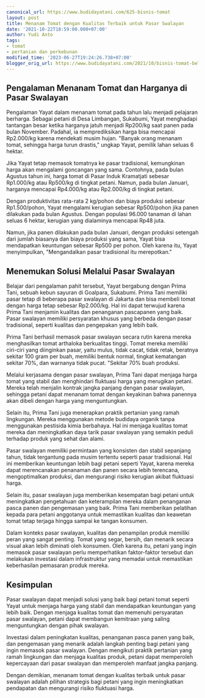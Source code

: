 ```yaml
---
canonical_url: https://www.budidayatani.com/625-bisnis-tomat
layout: post
title: Menanam Tomat dengan Kualitas Terbaik untuk Pasar Swalayan
date: '2021-10-22T18:59:00.000+07:00'
author: Yudi Anto
tags:
- tomat
- pertanian dan perkebunan
modified_time: '2023-06-27T19:24:26.738+07:00'
blogger_orig_url: https://www.budidayatani.com/2021/10/bisnis-tomat-belumlah-tamat.html
---
```


<h2>Pengalaman Menanam Tomat dan Harganya di Pasar Swalayan</h2><p>Pengalaman Yayat dalam menanam tomat pada tahun lalu menjadi pelajaran berharga. Sebagai petani di Desa Limbangan, Sukabumi, Yayat menghadapi tantangan besar ketika harganya jatuh menjadi Rp200/kg saat panen pada bulan November. Padahal, ia memprediksikan harga bisa mencapai Rp2.000/kg karena mendekati musim hujan. "Banyak orang menanam tomat, sehingga harga turun drastis," ungkap Yayat, pemilik lahan seluas 6 hektar.</p><p>Jika Yayat tetap memasok tomatnya ke pasar tradisional, kemungkinan harga akan mengalami goncangan yang sama. Contohnya, pada bulan Agustus tahun ini, harga tomat di Pasar Induk Kramatjati sebesar Rp1.000/kg atau Rp500/kg di tingkat petani. Namun, pada bulan Januari, harganya mencapai Rp4.000/kg atau Rp2.000/kg di tingkat petani.</p><p>Dengan produktivitas rata-rata 2 kg/pohon dan biaya produksi sebesar Rp1.500/pohon, Yayat mengalami kerugian sebesar Rp500/pohon jika panen dilakukan pada bulan Agustus. Dengan populasi 96.000 tanaman di lahan seluas 6 hektar, kerugian yang dialaminya mencapai Rp48 juta.</p><p>Namun, jika panen dilakukan pada bulan Januari, dengan produksi setengah dari jumlah biasanya dan biaya produksi yang sama, Yayat bisa mendapatkan keuntungan sebesar Rp500 per pohon. Oleh karena itu, Yayat menyimpulkan, "Mengandalkan pasar tradisional itu merepotkan."</p><h2>Menemukan Solusi Melalui Pasar Swalayan</h2><p>Belajar dari pengalaman pahit tersebut, Yayat bergabung dengan Prima Tani, sebuah kebun sayuran di Goalpara, Sukabumi. Prima Tani memiliki pasar tetap di beberapa pasar swalayan di Jakarta dan bisa membeli tomat dengan harga tetap sebesar Rp2.000/kg. Hal ini dapat terwujud karena Prima Tani menjamin kualitas dan penanganan pascapanen yang baik. Pasar swalayan memiliki persyaratan khusus yang berbeda dengan pasar tradisional, seperti kualitas dan pengepakan yang lebih baik.</p><p>Prima Tani berhasil memasok pasar swalayan secara rutin karena mereka menghasilkan tomat arthaloka berkualitas tinggi. Tomat mereka memiliki ciri-ciri yang diinginkan pasar, yaitu mulus, tidak cacat, tidak retak, beratnya sekitar 100 gram per buah, memiliki bentuk normal, tingkat kematangan sekitar 70%, dan warnanya tidak pucat. "Sekitar 70% buah produksi.</p><p>Melalui kerjasama dengan pasar swalayan, Prima Tani dapat menjaga harga tomat yang stabil dan menghindari fluktuasi harga yang merugikan petani. Mereka telah menjalin kontrak jangka panjang dengan pasar swalayan, sehingga petani dapat menanam tomat dengan keyakinan bahwa panennya akan dibeli dengan harga yang menguntungkan.</p><p>Selain itu, Prima Tani juga menerapkan praktik pertanian yang ramah lingkungan. Mereka menggunakan metode budidaya organik tanpa menggunakan pestisida kimia berbahaya. Hal ini menjaga kualitas tomat mereka dan meningkatkan daya tarik pasar swalayan yang semakin peduli terhadap produk yang sehat dan alami.</p><p>Pasar swalayan memiliki permintaan yang konsisten dan stabil sepanjang tahun, tidak tergantung pada musim tertentu seperti pasar tradisional. Hal ini memberikan keuntungan lebih bagi petani seperti Yayat, karena mereka dapat merencanakan penanaman dan panen secara lebih terencana, mengoptimalkan produksi, dan mengurangi risiko kerugian akibat fluktuasi harga.</p><p>Selain itu, pasar swalayan juga memberikan kesempatan bagi petani untuk meningkatkan pengetahuan dan keterampilan mereka dalam penanganan pasca panen dan pengemasan yang baik. Prima Tani memberikan pelatihan kepada para petani anggotanya untuk memastikan kualitas dan keawetan tomat tetap terjaga hingga sampai ke tangan konsumen.</p><p>Dalam konteks pasar swalayan, kualitas dan penampilan produk memiliki peran yang sangat penting. Tomat yang segar, bersih, dan menarik secara visual akan lebih diminati oleh konsumen. Oleh karena itu, petani yang ingin memasok pasar swalayan perlu memperhatikan faktor-faktor tersebut dan melakukan investasi dalam infrastruktur yang memadai untuk memastikan keberhasilan pemasaran produk mereka.</p><h2>Kesimpulan</h2><p>Pasar swalayan dapat menjadi solusi yang baik bagi petani tomat seperti Yayat untuk menjaga harga yang stabil dan mendapatkan keuntungan yang lebih baik. Dengan menjaga kualitas tomat dan memenuhi persyaratan pasar swalayan, petani dapat membangun kemitraan yang saling menguntungkan dengan pihak swalayan.</p><p>Investasi dalam peningkatan kualitas, penanganan pasca panen yang baik, dan pengemasan yang menarik adalah langkah penting bagi petani yang ingin memasok pasar swalayan. Dengan mengikuti praktik pertanian yang ramah lingkungan dan menjaga kualitas produk, petani dapat memperoleh kepercayaan dari pasar swalayan dan memperoleh manfaat jangka panjang.</p><p>Dengan demikian, menanam tomat dengan kualitas terbaik untuk pasar swalayan adalah pilihan strategis bagi petani yang ingin meningkatkan pendapatan dan mengurangi risiko fluktuasi harga.</p>